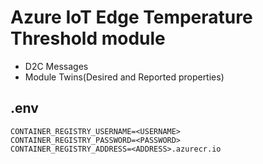 # Azure IoT Edge Temperature Threshold module

- D2C Messages
- Module Twins(Desired and Reported properties)

## .env

```
CONTAINER_REGISTRY_USERNAME=<USERNAME>
CONTAINER_REGISTRY_PASSWORD=<PASSWORD>
CONTAINER_REGISTRY_ADDRESS=<ADDRESS>.azurecr.io
```
